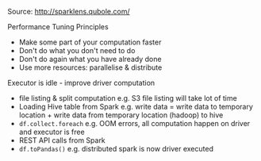 

Source: http://sparklens.qubole.com/

Performance Tuning Principles

- Make some part of your computation faster
- Don't do what you don't need to do
- Don't do again what you have already done
- Use more resources: parallelise & distribute


Executor is idle - improve driver computation
- file listing & split computation e.g. S3 file listing will take lot of time
- Loading Hive table from Spark e.g. write data = write data to temporary location + write data from temporary location (hadoop) to hive
- `df.collect.foreach` e.g. OOM errors, all computation happen on driver and executor is free
- REST API calls from Spark
- `df.toPandas()` e.g. distributed spark is now driver executed

